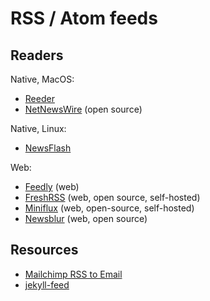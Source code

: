 # RSS / Atom feeds

## Readers

Native, MacOS:

- [Reeder](https://reederapp.com/)
- [NetNewsWire](https://ranchero.com/netnewswire/) (open source)

Native, Linux:

- [NewsFlash](https://gitlab.com/news-flash/news_flash_gtk)

Web:

- [Feedly](https://feedly.com/) (web)
- [FreshRSS](https://freshrss.org/) (web, open source, self-hosted)
- [Miniflux](https://github.com/miniflux/miniflux) (web, open-source, self-hosted)
- [Newsblur](https://newsblur.com) (web, open source)

## Resources

- [Mailchimp RSS to Email](https://mailchimp.com/features/rss-to-email/)
- [jekyll-feed](https://github.com/jekyll/jekyll-feed)
